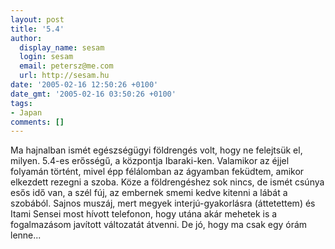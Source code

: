 ```yaml
---
layout: post
title: '5.4'
author:
  display_name: sesam
  login: sesam
  email: petersz@me.com
  url: http://sesam.hu
date: '2005-02-16 12:50:26 +0100'
date_gmt: '2005-02-16 03:50:26 +0100'
tags:
- Japan
comments: []
---
```


Ma hajnalban ismét egészségügyi földrengés volt, hogy ne felejtsük el, milyen. 5.4-es erősségű, a központja Ibaraki-ken. Valamikor az éjjel folyamán történt, mivel épp félálomban az ágyamban feküdtem, amikor elkezdett rezegni a szoba. Köze a földrengéshez sok nincs, de ismét csúnya esős idő van, a szél fúj, az embernek smemi kedve kitenni a lábát a szobából. Sajnos muszáj, mert megyek interjú-gyakorlásra (áttetettem) és Itami Sensei most hívott telefonon, hogy utána akár mehetek is a fogalmazásom javított változatát átvenni. De jó, hogy ma csak egy órám lenne...
